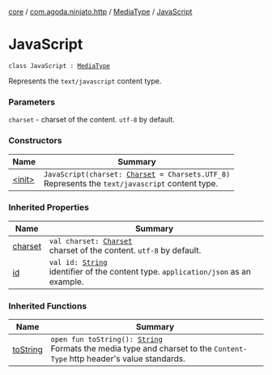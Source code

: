 [core](../../../index.md) / [com.agoda.ninjato.http](../../index.md) / [MediaType](../index.md) / [JavaScript](./index.md)

# JavaScript

`class JavaScript : `[`MediaType`](../index.md)

Represents the `text/javascript` content type.

### Parameters

`charset` - charset of the content. `utf-8` by default.

### Constructors

| Name | Summary |
|---|---|
| [&lt;init&gt;](-init-.md) | `JavaScript(charset: `[`Charset`](http://docs.oracle.com/javase/6/docs/api/java/nio/charset/Charset.html)` = Charsets.UTF_8)`<br>Represents the `text/javascript` content type. |

### Inherited Properties

| Name | Summary |
|---|---|
| [charset](../charset.md) | `val charset: `[`Charset`](http://docs.oracle.com/javase/6/docs/api/java/nio/charset/Charset.html)<br>charset of the content. `utf-8` by default. |
| [id](../id.md) | `val id: `[`String`](https://kotlinlang.org/api/latest/jvm/stdlib/kotlin/-string/index.html)<br>identifier of the content type. `application/json` as an example. |

### Inherited Functions

| Name | Summary |
|---|---|
| [toString](../to-string.md) | `open fun toString(): `[`String`](https://kotlinlang.org/api/latest/jvm/stdlib/kotlin/-string/index.html)<br>Formats the media type and charset to the `Content-Type` http header's value standards. |
